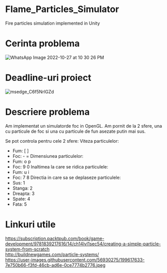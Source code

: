 # Flame_Particles_Simulator
Fire particles simulation implemented in Unity

# Cerinta problema
![WhatsApp Image 2022-10-27 at 10 30 26 PM](https://user-images.githubusercontent.com/56930275/199617633-7e750b66-f3fd-46cb-ad6e-0ce7774b2776.jpeg)

# Deadline-uri proiect
![msedge_C6f5NrlGZd](https://user-images.githubusercontent.com/56930275/199582956-36670e23-bfe4-4453-a632-87e911a18ab2.png)

# Descriere problema
Am implementat un simulatorde foc in OpenGL.
Am pornit de la 2 sfere, una cu particule de foc si una cu particule de fun asezate putin mai sus.

Se pot controla pentru cele 2 sfere:
Viteza particulelor:
- Fum: [ ]
- Foc: - =
Dimensiunea particulelor:
- Fum: o p
- Foc: 9 0
Inaltimea la care se ridica particulele:
- Fum: u i
- Foc: 7 8
Directia in care sa se deplaseze particulele:
- Sus: 1
- Stanga: 2
- Dreapta: 3
- Spate: 4
- Fata: 5

# Linkuri utile
https://subscription.packtpub.com/book/game-development/9781839217616/14/ch14lvl1sec54/creating-a-simple-particle-system-from-scratch<br/>
http://buildnewgames.com/particle-systems/<br/>
https://user-images.githubusercontent.com/56930275/199617633-7e750b66-f3fd-46cb-ad6e-0ce7774b2776.jpeg<br/>
